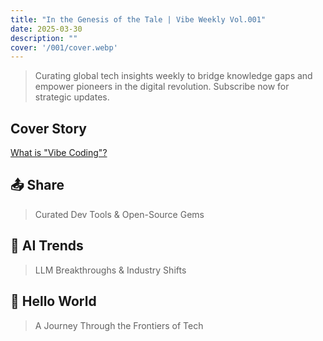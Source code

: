 ```yaml
---
title: "In the Genesis of the Tale | Vibe Weekly Vol.001"
date: 2025-03-30
description: ""
cover: '/001/cover.webp'
---
```


> Curating global tech insights weekly to bridge knowledge gaps and empower pioneers in the digital revolution. Subscribe now for strategic updates.

## Cover Story

[What is "Vibe Coding"?](https://www.youtube.com/watch?v=5k2-NOh2tk0&t=251s)

## 📤 Share

> Curated Dev Tools & Open-Source Gems

## 🚀 AI Trends

> LLM Breakthroughs & Industry Shifts

## 👋 Hello World

> A Journey Through the Frontiers of Tech
